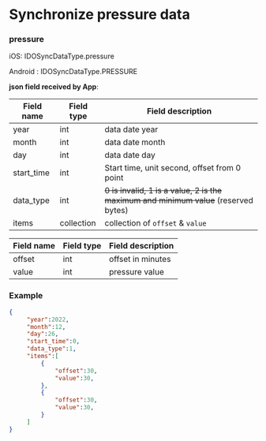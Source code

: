 # Synchronize pressure data

### pressure

iOS: IDOSyncDataType.pressure

Android : IDOSyncDataType.PRESSURE

**json field received by App**:

| Field name | Field type | Field description                                            |
| ---------- | ---------- | ------------------------------------------------------------ |
| year       | int        | data date year                                               |
| month      | int        | data date month                                              |
| day        | int        | data date day                                                |
| start_time | int        | Start time, unit second, offset from 0 point                 |
| data_type  | int        | ~~0 is invalid, 1 is a value, 2 is the maximum and minimum value~~ (reserved bytes) |
| items      | collection | collection of `offset` & `value`                             |

| Field name | Field type | Field description |
| ---------- | ---------- | ----------------- |
| offset     | int        | offset in minutes |
| value      | int        | pressure value    |

### Example

```json
{
     "year":2022,
     "month":12,
     "day":26,
     "start_time":0,
     "data_type":1,
     "items":[
         {
             "offset":30,
             "value":30,
         },
         {
             "offset":30,
             "value":30,
         }
     ]
}
```
